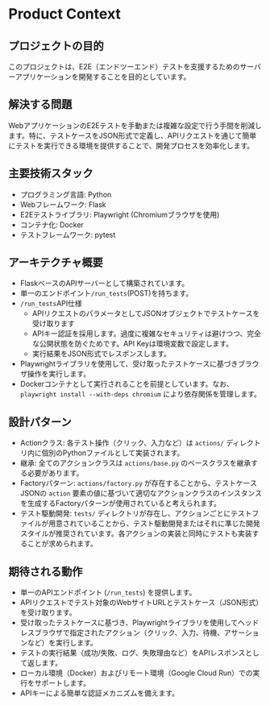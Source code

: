 # Product Context

## プロジェクトの目的
このプロジェクトは、E2E（エンドツーエンド）テストを支援するためのサーバーアプリケーションを開発することを目的としています。

## 解決する問題
WebアプリケーションのE2Eテストを手動または複雑な設定で行う手間を削減します。特に、テストケースをJSON形式で定義し、APIリクエストを通じて簡単にテストを実行できる環境を提供することで、開発プロセスを効率化します。

## 主要技術スタック
- プログラミング言語: Python
- Webフレームワーク: Flask
- E2Eテストライブラリ: Playwright (Chromiumブラウザを使用)
- コンテナ化: Docker
- テストフレームワーク: pytest

## アーキテクチャ概要
- FlaskベースのAPIサーバーとして構築されています。
- 単一のエンドポイント`/run_tests`(POST)を持ちます。
- `/run_tests`API仕様
  - APIリクエストのパラメータとしてJSONオブジェクトでテストケースを受け取ります
  - APIキー認証を採用します。過度に複雑なセキュリティは避けつつ、完全な公開状態を防ぐためです。API Keyは環境変数で設定します。
  - 実行結果をJSON形式でレスポンスします。
- Playwrightライブラリを使用して、受け取ったテストケースに基づきブラウザ操作を実行します。
- Dockerコンテナとして実行されることを前提としています。なお、`playwright install --with-deps chromium` により依存関係を管理します。

## 設計パターン
- Actionクラス: 各テスト操作（クリック、入力など）は `actions/` ディレクトリ内に個別のPythonファイルとして実装されます。
- 継承: 全てのアクションクラスは `actions/base.py` のベースクラスを継承する必要があります。
- Factoryパターン: `actions/factory.py` が存在することから、テストケースJSONの `action` 要素の値に基づいて適切なアクションクラスのインスタンスを生成するFactoryパターンが使用されていると考えられます。
- テスト駆動開発: `tests/` ディレクトリが存在し、アクションごとにテストファイルが用意されていることから、テスト駆動開発またはそれに準じた開発スタイルが推奨されています。各アクションの実装と同時にテストも実装することが求められます。

## 期待される動作
- 単一のAPIエンドポイント (`/run_tests`) を提供します。
- APIリクエストでテスト対象のWebサイトURLとテストケース（JSON形式）を受け取ります。
- 受け取ったテストケースに基づき、Playwrightライブラリを使用してヘッドレスブラウザで指定されたアクション（クリック、入力、待機、アサーションなど）を実行します。
- テストの実行結果（成功/失敗、ログ、失敗理由など）をAPIレスポンスとして返します。
- ローカル環境（Docker）およびリモート環境（Google Cloud Run）での実行をサポートします。
- APIキーによる簡単な認証メカニズムを備えます。


